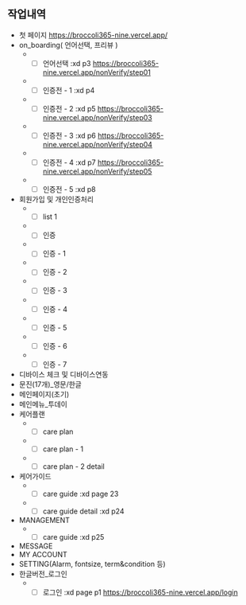 ## 작업내역

- 첫 페이지 https://broccoli365-nine.vercel.app/
- on_boarding( 언어선택, 프리뷰 )
  - - [ ] 언어선택 :xd p3 https://broccoli365-nine.vercel.app/nonVerify/step01
  - - [ ] 인증전 - 1 :xd p4
  - - [ ] 인증전 - 2 :xd p5 https://broccoli365-nine.vercel.app/nonVerify/step03
  - - [ ] 인증전 - 3 :xd p6 https://broccoli365-nine.vercel.app/nonVerify/step04
  - - [ ] 인증전 - 4 :xd p7 https://broccoli365-nine.vercel.app/nonVerify/step05
  - - [ ] 인증전 - 5 :xd p8
- 회원가입 및 개인인증처리
  - - [ ] list 1
  - - [ ] 인증
  - - [ ] 인증 - 1
  - - [ ] 인증 - 2
  - - [ ] 인증 - 3
  - - [ ] 인증 - 4
  - - [ ] 인증 - 5
  - - [ ] 인증 - 6
  - - [ ] 인증 - 7
- 디바이스 체크 및 디바이스연동
- 문진(17개)\_영문/한글
- 메인페이지(초기)
- 메인메뉴\_투데이
- 케어플랜
  - - [ ] care plan
  - - [ ] care plan - 1
  - - [ ] care plan - 2 detail
- 케어가이드
  - - [ ] care guide :xd page 23
  - - [ ] care guide detail :xd p24
- MANAGEMENT
  - - [ ] care guide :xd p25
- MESSAGE
- MY ACCOUNT
- SETTING(Alarm, fontsize, term&condition 등)
- 한글버전\_로그인
  - - [ ] 로그인 :xd page p1 https://broccoli365-nine.vercel.app/login
